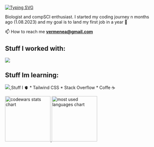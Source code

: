 


<a href="https://git.io/typing-svg"><img src="https://readme-typing-svg.demolab.com?font=Fira+Code&pause=1000&color=F71E15&random=false&width=435&lines=print(%22Hi!+I'm+Natalia%22)" alt="Typing SVG" /></a>
<p align="left">Biologist and compSCI enthusiast. I started my coding journey n months ago (1.08.2023) and my goal is to land my first job in a year 🚀</p>

📫 How to reach me **vermenea@gmail.com**


<h2 align="left">Stuff I worked with:</h2>


<p align="left">
  <a href="https://skillicons.dev">
    <img src="https://skillicons.dev/icons?i=js,react,ts,nodejs,sass,tailwind,bootstrap,git,gulp,vite,figma" />
  </a>
</p>

<h2 align="left">Stuff Im learning:</h2>
<p align="left">
  <a href="https://skillicons.dev">
    <img src="https://skillicons.dev/icons?i=py,r" />
  </a>
  Stuff I 🫀
  * Tailwind CSS
  * Stack Overflow
  * Coffe ☕
</p>

<p align="left">
    <a href="LINK TO: WHEN CLICKED">
      <img height="150" src="https://github.r2v.ch/codewars?user=vermenea" alt="codewars stats chart"/>
      <img height="150" src="https://github-readme-stats.vercel.app/api/top-langs?username=vermenea&show_icons=true&locale=en&layout=compact&theme=transparent" alt="most used languages chart"/> 
    </a>
</p>



